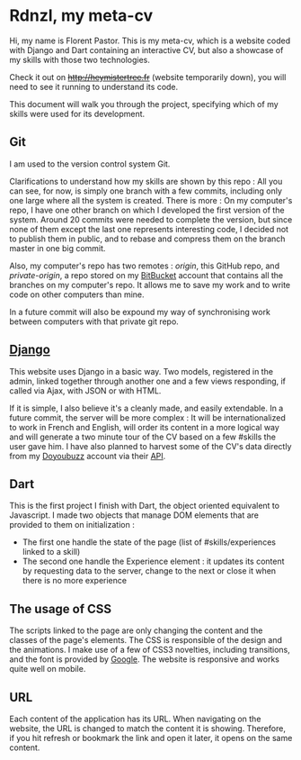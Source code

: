 Rdnzl, my meta-cv
============================

Hi, my name is Florent Pastor. 
This is my meta-cv, which is a website coded with Django and Dart containing an interactive CV, 
but also a showcase of my skills with those two technologies.

Check it out on ~~http://heymistertree.fr~~ (website temporarily down), you will need to see it running to understand its code.

This document will walk you through the project, specifying which of my skills were used for its development.

Git
---
I am used to the version control system Git. 

Clarifications to understand how my skills are shown by this repo : All you can see, for now, is simply one branch with a few commits, including only one large where all the system is created.
There is more : On my computer's repo, I have one other branch on which I developed the first version of the system. 
Around 20 commits were needed to complete the version, but since none of them except the last one represents interesting code,
I decided not to publish them in public, and to rebase and compress them on the branch master in one big commit.

Also, my computer's repo has two remotes : *origin*, this GitHub repo, and *private-origin*,
a repo stored on my [BitBucket](http://bitbucket.org/) account that contains all the branches on my computer's repo.
It allows me to save my work and to write code on other computers than mine.

In a future commit will also be expound my way of synchronising work between computers with that private git repo.

[Django](https://www.youtube.com/watch?v=IAooXLAPoBQ)
-----------------------------------------------------
This website uses Django in a basic way.
Two models, registered in the admin, linked together through another one and a few views responding, if called via Ajax, with JSON or with HTML.

If it is simple, I also believe it's a cleanly made, and easily extendable.
In a future commit, the server will be more complex : It will be internationalized to work in French and English,
will order its content in a more logical way and will generate a two minute tour of the CV based on a few \#skills the user gave him.
I have also planned to harvest some of the CV's data directly from my [Doyoubuzz](http://www.doyoubuzz.com/) account via their [API](http://doc.doyoubuzz.com/).

Dart
----
This is the first project I finish with Dart, the object oriented equivalent to Javascript. 
I made two objects that manage DOM elements that are provided to them on initialization :

* The first one handle the state of the page (list of \#skills/experiences linked to a skill)
* The second one handle the Experience element : it updates its content by requesting data to the server, change to the next or close it when there is no more experience

The usage of CSS
----------------
The scripts linked to the page are only changing the content and the classes of the page's elements.
The CSS is responsible of the design and the animations. I make use of a few of CSS3 novelties, including transitions,
and the font is provided by [Google](http://www.google.com/fonts).
The website is responsive and works quite well on mobile.

URL
---
Each content of the application has its URL. 
When navigating on the website, the URL is changed to match the content it is showing.
Therefore, if you hit refresh or bookmark the link and open it later, it opens on the same content.
